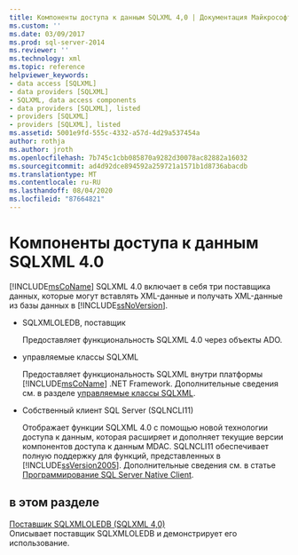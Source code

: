 ```yaml
---
title: Компоненты доступа к данным SQLXML 4,0 | Документация Майкрософт
ms.custom: ''
ms.date: 03/09/2017
ms.prod: sql-server-2014
ms.reviewer: ''
ms.technology: xml
ms.topic: reference
helpviewer_keywords:
- data access [SQLXML]
- data providers [SQLXML]
- SQLXML, data access components
- data providers [SQLXML], listed
- providers [SQLXML]
- providers [SQLXML], listed
ms.assetid: 5001e9fd-555c-4332-a57d-4d29a537454a
author: rothja
ms.author: jroth
ms.openlocfilehash: 7b745c1cbb085870a9282d30078ac82882a16032
ms.sourcegitcommit: ad4d92dce894592a259721a1571b1d8736abacdb
ms.translationtype: MT
ms.contentlocale: ru-RU
ms.lasthandoff: 08/04/2020
ms.locfileid: "87664821"
---
```

# <a name="sqlxml-40-data-access-components"></a>Компоненты доступа к данным SQLXML 4.0
  [!INCLUDE[msCoName](../../../includes/msconame-md.md)] SQLXML 4.0 включает в себя три поставщика данных, которые могут вставлять XML-данные и получать XML-данные из базы данных в [!INCLUDE[ssNoVersion](../../../includes/ssnoversion-md.md)].  
  
-   SQLXMLOLEDB, поставщик  
  
     Предоставляет функциональность SQLXML 4.0 через объекты ADO.  
  
-   управляемые классы SQLXML  
  
     Предоставляет функциональность SQLXML внутри платформы [!INCLUDE[msCoName](../../../includes/msconame-md.md)] .NET Framework. Дополнительные сведения см. в разделе [управляемые классы SQLXML](../net-framework-classes/sqlxml-4-0-net-framework-support-managed-classes.md).  
  
-   Собственный клиент SQL Server (SQLNCLI11)  
  
     Отображает функции SQLXML 4.0 с помощью новой технологии доступа к данным, которая расширяет и дополняет текущие версии компонентов доступа к данным MDAC. SQLNCLI11 обеспечивает полную поддержку для функций, представленных в [!INCLUDE[ssVersion2005](../../../includes/ssversion2005-md.md)]. Дополнительные сведения см. в статье [Программирование SQL Server Native Client](../../native-client/sql-server-native-client-programming.md).  
  
## <a name="in-this-section"></a>в этом разделе  
 [Поставщик SQLXMLOLEDB &#40;SQLXML 4,0&#41;](../../../database-engine/dev-guide/sqlxmloledb-provider-sqlxml-4-0.md)  
 Описывает поставщик SQLXMLOLEDB и демонстрирует его использование.  
  
  
